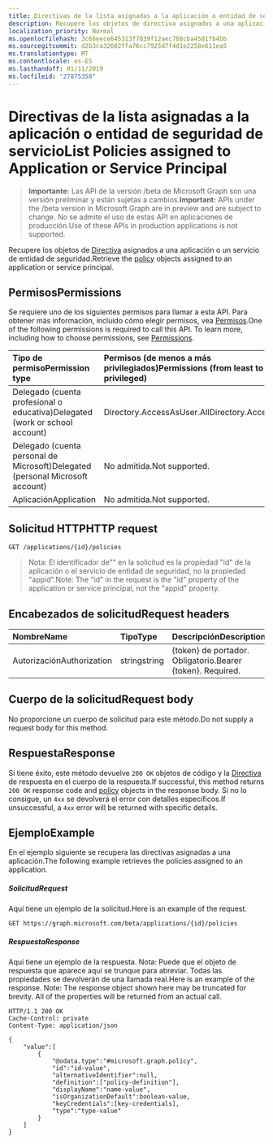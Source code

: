 ```yaml
---
title: Directivas de la lista asignadas a la aplicación o entidad de seguridad de servicio
description: Recupere los objetos de directiva asignados a una aplicación o un servicio de entidad de seguridad.
localization_priority: Normal
ms.openlocfilehash: 3c66eece645313f7039f12aec708cba4581fb4bb
ms.sourcegitcommit: d2b3ca32602ffa76cc7925d7f4d1e2258e611ea5
ms.translationtype: MT
ms.contentlocale: es-ES
ms.lasthandoff: 01/11/2019
ms.locfileid: "27875358"
---
```

# <a name="list-policies-assigned-to-application-or-service-principal"></a><span data-ttu-id="5e513-103">Directivas de la lista asignadas a la aplicación o entidad de seguridad de servicio</span><span class="sxs-lookup"><span data-stu-id="5e513-103">List Policies assigned to Application or Service Principal</span></span>

> <span data-ttu-id="5e513-104">**Importante:** Las API de la versión /beta de Microsoft Graph son una versión preliminar y están sujetas a cambios.</span><span class="sxs-lookup"><span data-stu-id="5e513-104">**Important:** APIs under the /beta version in Microsoft Graph are in preview and are subject to change.</span></span> <span data-ttu-id="5e513-105">No se admite el uso de estas API en aplicaciones de producción.</span><span class="sxs-lookup"><span data-stu-id="5e513-105">Use of these APIs in production applications is not supported.</span></span>

<span data-ttu-id="5e513-106">Recupere los objetos de [Directiva](../resources/policy.md) asignados a una aplicación o un servicio de entidad de seguridad.</span><span class="sxs-lookup"><span data-stu-id="5e513-106">Retrieve the [policy](../resources/policy.md) objects assigned to an application or service principal.</span></span>

## <a name="permissions"></a><span data-ttu-id="5e513-107">Permisos</span><span class="sxs-lookup"><span data-stu-id="5e513-107">Permissions</span></span>
<span data-ttu-id="5e513-p102">Se requiere uno de los siguientes permisos para llamar a esta API. Para obtener más información, incluido cómo elegir permisos, vea [Permisos](/graph/permissions-reference).</span><span class="sxs-lookup"><span data-stu-id="5e513-p102">One of the following permissions is required to call this API. To learn more, including how to choose permissions, see [Permissions](/graph/permissions-reference).</span></span>

|<span data-ttu-id="5e513-110">Tipo de permiso</span><span class="sxs-lookup"><span data-stu-id="5e513-110">Permission type</span></span>      | <span data-ttu-id="5e513-111">Permisos (de menos a más privilegiados)</span><span class="sxs-lookup"><span data-stu-id="5e513-111">Permissions (from least to most privileged)</span></span>              |
|:--------------------|:---------------------------------------------------------|
|<span data-ttu-id="5e513-112">Delegado (cuenta profesional o educativa)</span><span class="sxs-lookup"><span data-stu-id="5e513-112">Delegated (work or school account)</span></span> | <span data-ttu-id="5e513-113">Directory.AccessAsUser.All</span><span class="sxs-lookup"><span data-stu-id="5e513-113">Directory.AccessAsUser.All</span></span>    |
|<span data-ttu-id="5e513-114">Delegado (cuenta personal de Microsoft)</span><span class="sxs-lookup"><span data-stu-id="5e513-114">Delegated (personal Microsoft account)</span></span> | <span data-ttu-id="5e513-115">No admitida.</span><span class="sxs-lookup"><span data-stu-id="5e513-115">Not supported.</span></span>    |
|<span data-ttu-id="5e513-116">Aplicación</span><span class="sxs-lookup"><span data-stu-id="5e513-116">Application</span></span> | <span data-ttu-id="5e513-117">No admitida.</span><span class="sxs-lookup"><span data-stu-id="5e513-117">Not supported.</span></span> |

## <a name="http-request"></a><span data-ttu-id="5e513-118">Solicitud HTTP</span><span class="sxs-lookup"><span data-stu-id="5e513-118">HTTP request</span></span>
<!-- { "blockType": "ignored" } -->
```http
GET /applications/{id}/policies
```

> <span data-ttu-id="5e513-119">Nota: El identificador de"" en la solicitud es la propiedad "id" de la aplicación o el servicio de entidad de seguridad, no la propiedad "appid".</span><span class="sxs-lookup"><span data-stu-id="5e513-119">Note: The "id" in the request is the "id" property of the application or service principal, not the "appid" property.</span></span>

## <a name="request-headers"></a><span data-ttu-id="5e513-120">Encabezados de solicitud</span><span class="sxs-lookup"><span data-stu-id="5e513-120">Request headers</span></span>
| <span data-ttu-id="5e513-121">Nombre</span><span class="sxs-lookup"><span data-stu-id="5e513-121">Name</span></span>       | <span data-ttu-id="5e513-122">Tipo</span><span class="sxs-lookup"><span data-stu-id="5e513-122">Type</span></span> | <span data-ttu-id="5e513-123">Descripción</span><span class="sxs-lookup"><span data-stu-id="5e513-123">Description</span></span>|
|:---------------|:--------|:----------|
| <span data-ttu-id="5e513-124">Autorización</span><span class="sxs-lookup"><span data-stu-id="5e513-124">Authorization</span></span>  | <span data-ttu-id="5e513-125">string</span><span class="sxs-lookup"><span data-stu-id="5e513-125">string</span></span>  | <span data-ttu-id="5e513-p103">{token} de portador. Obligatorio.</span><span class="sxs-lookup"><span data-stu-id="5e513-p103">Bearer {token}. Required.</span></span> |

## <a name="request-body"></a><span data-ttu-id="5e513-128">Cuerpo de la solicitud</span><span class="sxs-lookup"><span data-stu-id="5e513-128">Request body</span></span>
<span data-ttu-id="5e513-129">No proporcione un cuerpo de solicitud para este método.</span><span class="sxs-lookup"><span data-stu-id="5e513-129">Do not supply a request body for this method.</span></span>

## <a name="response"></a><span data-ttu-id="5e513-130">Respuesta</span><span class="sxs-lookup"><span data-stu-id="5e513-130">Response</span></span>

<span data-ttu-id="5e513-131">Si tiene éxito, este método devuelve `200 OK` objetos de código y la [Directiva](../resources/policy.md) de respuesta en el cuerpo de la respuesta.</span><span class="sxs-lookup"><span data-stu-id="5e513-131">If successful, this method returns `200 OK` response code and [policy](../resources/policy.md) objects in the response body.</span></span> <span data-ttu-id="5e513-132">Si no lo consigue, un `4xx` se devolverá el error con detalles específicos.</span><span class="sxs-lookup"><span data-stu-id="5e513-132">If unsuccessful, a `4xx` error will be returned with specific details.</span></span>

## <a name="example"></a><span data-ttu-id="5e513-133">Ejemplo</span><span class="sxs-lookup"><span data-stu-id="5e513-133">Example</span></span>
<span data-ttu-id="5e513-134">En el ejemplo siguiente se recupera las directivas asignadas a una aplicación.</span><span class="sxs-lookup"><span data-stu-id="5e513-134">The following example retrieves the policies assigned to an application.</span></span>

##### <a name="request"></a><span data-ttu-id="5e513-135">Solicitud</span><span class="sxs-lookup"><span data-stu-id="5e513-135">Request</span></span>
<span data-ttu-id="5e513-136">Aquí tiene un ejemplo de la solicitud.</span><span class="sxs-lookup"><span data-stu-id="5e513-136">Here is an example of the request.</span></span>

```http
GET https://graph.microsoft.com/beta/applications/{id}/policies
```

##### <a name="response"></a><span data-ttu-id="5e513-137">Respuesta</span><span class="sxs-lookup"><span data-stu-id="5e513-137">Response</span></span>
<span data-ttu-id="5e513-p105">Aquí tiene un ejemplo de la respuesta. Nota: Puede que el objeto de respuesta que aparece aquí se trunque para abreviar. Todas las propiedades se devolverán de una llamada real.</span><span class="sxs-lookup"><span data-stu-id="5e513-p105">Here is an example of the response. Note: The response object shown here may be truncated for brevity. All of the properties will be returned from an actual call.</span></span>

```http
HTTP/1.1 200 OK
Cache-Control: private
Content-Type: application/json

{
    "value":[
        {
            "@odata.type":"#microsoft.graph.policy",
            "id":"id-value",
            "alternativeIdentifier":null,
            "definition":["policy-definition"],
            "displayName":"name-value",
            "isOrganizationDefault":boolean-value,
            "keyCredentials":[key-credentials],
            "type":"type-value"
        }
    ]
}
```
